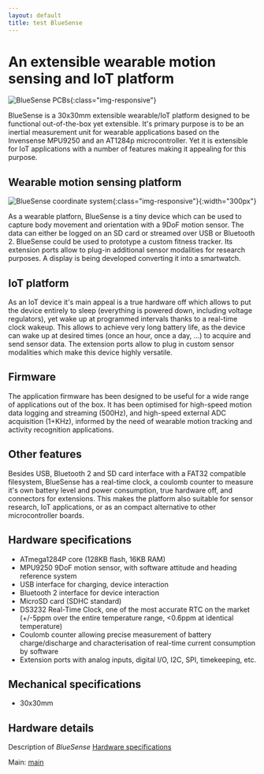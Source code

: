 ```yaml
---
layout: default
title: test BlueSense
---
```



# An extensible wearable motion sensing and IoT platform

![BlueSense PCBs](/assets/img/node_pcb.jpg){:class="img-responsive"}

BlueSense is a 30x30mm extensible wearable/IoT platform designed to be functional out-of-the-box yet extensible. 
It's primary purpose is to be an inertial measurement unit for wearable applications based on the Invensense MPU9250 and an AT1284p microcontroller. 
Yet it is extensible for IoT applications with a number of features making it appealing for this purpose.

## Wearable motion sensing platform

![BlueSense coordinate system](/assets/img/node_axes.jpg){:class="img-responsive"}{:width="300px"}

As a wearable platforn, BlueSense is a tiny device which can be used to capture body movement and orientation with a 9DoF motion sensor. The data can either be logged on an SD card or streamed over USB or Bluetooth 2. BlueSense could be used to prototype a custom fitness tracker. Its extension ports allow to plug-in additional sensor modalities for research purposes. A display is being developed converting it into a smartwatch. 

## IoT platform
As an IoT device it's main appeal is a true hardware off which allows to put the device entirely to sleep (everything is powered down, including voltage regulators), yet wake up at programmed intervals thanks to a real-time clock wakeup. This allows to achieve very long battery life, as the device can wake up at desired times (once an hour, once a day, ...) to acquire and send sensor data. The extension ports allow to plug in custom sensor modalities which make this device highly versatile.

## Firmware
The application firmware has been designed to be useful for a wide range of applications out of the box. It has been optimised for high-speed motion data logging and streaming (500Hz), and high-speed external ADC acquisition (1+KHz), informed by the need of wearable motion tracking and activity recognition applications. 

## Other features
Besides USB, Bluetooth 2 and SD card interface with a FAT32 compatible filesystem, BlueSense has a real-time clock, a coulomb counter to measure it's own battery level and power consumption, true hardware off, and connectors for extensions. This makes the platform also suitable for sensor research, IoT applications, or as an compact alternative to other microcontroller boards.

## Hardware specifications
* ATmega1284P core (128KB flash, 16KB RAM)
* MPU9250 9DoF motion sensor, with software attitude and heading reference system
* USB interface for charging, device interaction
* Bluetooth 2 interface for device interaction
* MicroSD card (SDHC standard)
* DS3232 Real-Time Clock, one of the most accurate RTC on the market (+/-5ppm over the entire temperature range, <0.6ppm at identical temperature)
* Coulomb counter allowing precise measurement of battery charge/discharge and characterisation of real-time current consumption by software
* Extension ports with analog inputs, digital I/O, I2C, SPI, timekeeping, etc.

## Mechanical specifications
* 30x30mm

## Hardware details
<p>Description of <em>BlueSense</em> <a href="hardware">Hardware specifications</a></p>

<p>Main: <a href="main">main</a></p>
